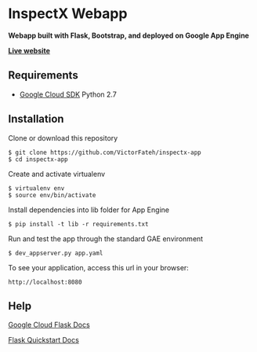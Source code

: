 # InspectX Webapp

**Webapp built with Flask, Bootstrap, and deployed on Google App Engine**

**[Live website](https://www.inspect-x.com/)**

## Requirements
- [Google Cloud SDK](https://cloud.google.com/sdk/docs/) Python 2.7


## Installation

Clone or download this repository

    $ git clone https://github.com/VictorFateh/inspectx-app
    $ cd inspectx-app

Create and activate virtualenv

    $ virtualenv env 
    $ source env/bin/activate

Install dependencies into lib folder for App Engine

    $ pip install -t lib -r requirements.txt

Run and test the app through the standard GAE environment

	$ dev_appserver.py app.yaml

To see your application, access this url in your browser: 

	http://localhost:8080
	

## Help
[Google Cloud Flask Docs](https://cloud.google.com/appengine/docs/standard/python/getting-started/python-standard-env)

[Flask Quickstart Docs](http://flask.pocoo.org/docs/1.0/quickstart/)